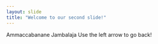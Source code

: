 ```yaml
---
layout: slide
title: "Welcome to our second slide!"
---
```

Ammaccabanane Jambalaja
Use the left arrow to go back!

